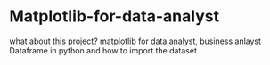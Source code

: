  # Matplotlib-for-data-analyst
 what about this project?
 matplotlib for data analyst, business anlayst
 Dataframe in python and how to import the dataset
